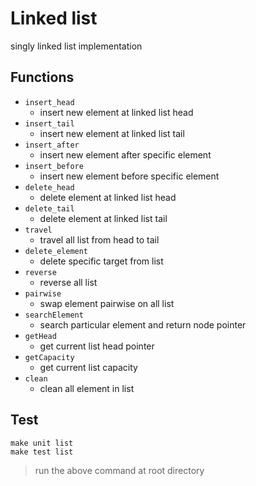 # Linked list
singly linked list implementation

## Functions
+ `insert_head`
    + insert new element at linked list head
+ `insert_tail`
    + insert new element at linked list tail
+ `insert_after`
    + insert new element after specific element
+ `insert_before`
    + insert new element before specific element
+ `delete_head`
    + delete element at linked list head
+ `delete_tail`
    + delete element at linked list tail
+ `travel`
    + travel all list from head to tail
+ `delete_element`
    + delete specific target from list
+ `reverse`
    + reverse all list
+ `pairwise`
    + swap element pairwise on all list
+ `searchElement`
    + search particular element and return node pointer
+ `getHead`
    + get current list head pointer
+ `getCapacity`
    + get current list capacity
+ `clean`
    + clean all element in list

## Test
```=1
make unit list
make test list
```

> run the above command at root directory
